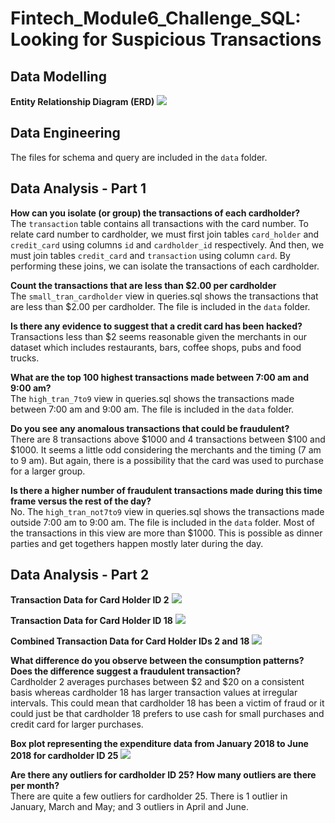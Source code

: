 # Fintech_Module6_Challenge_SQL: Looking for Suspicious Transactions

## Data Modelling
**Entity Relationship Diagram (ERD)**
![](https://github.com/Karthi-k-a/Fintech_Module7_Challenge_SQL/tree/main/Images/erd.png)

## Data Engineering
The files for schema and query are included in the `data` folder.

## Data Analysis - Part 1

**How can you isolate (or group) the transactions of each cardholder?** <br>
The `transaction` table contains all transactions with the card number. To relate card number to cardholder, we must first join tables `card_holder` and `credit_card` using columns `id` and `cardholder_id` respectively. And then, we must join tables `credit_card` and `transaction` using column `card`. By performing these joins, we can isolate the transactions of each cardholder.

**Count the transactions that are less than $2.00 per cardholder** <br>
The `small_tran_cardholder` view in queries.sql shows the transactions that are less than $2.00 per cardholder. The file is included in the `data` folder.

**Is there any evidence to suggest that a credit card has been hacked?** <br>
Transactions less than $2 seems reasonable given the merchants in our dataset which includes restaurants, bars, coffee shops, pubs and food trucks.  

**What are the top 100 highest transactions made between 7:00 am and 9:00 am?** <br>
The `high_tran_7to9` view in queries.sql shows the transactions made between 7:00 am and 9:00 am. The file is included in the `data` folder.

**Do you see any anomalous transactions that could be fraudulent?** <br>
There are 8 transactions above $1000 and 4 transactions between $100 and $1000. It seems a little odd considering the merchants and the timing (7 am to 9 am). But again, there is a possibility that the card was used to purchase for a larger group.

**Is there a higher number of fraudulent transactions made during this time frame versus the rest of the day?** <br>
No. The `high_tran_not7to9` view in queries.sql shows the transactions made outside 7:00 am to 9:00 am. The file is included in the `data` folder. Most of the transactions in this view are more than $1000. This is possible as dinner parties and get togethers happen mostly later during the day. 


## Data Analysis - Part 2

**Transaction Data for Card Holder ID 2**
![](cardholder_2.png)

**Transaction Data for Card Holder ID 18**
![](cardholder_18.png)

**Combined Transaction Data for Card Holder IDs 2 and 18**
![](cardholder_2and18.png)

**What difference do you observe between the consumption patterns? Does the difference suggest a fraudulent transaction?** <br>
Cardholder 2 averages purchases between $2 and $20 on a consistent basis whereas cardholder 18 has larger transaction values at irregular intervals. This could mean that cardholder 18 has been a victim of fraud or it could just be that cardholder 18 prefers to use cash for small purchases and credit card for larger purchases.

**Box plot representing the expenditure data from January 2018 to June 2018 for cardholder ID 25**
![](cardholder_25.png)

**Are there any outliers for cardholder ID 25? How many outliers are there per month?** <br>
There are quite a few outliers for cardholder 25. There is 1 outlier in January, March and May; and 3 outliers in April and June.
